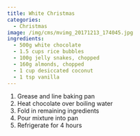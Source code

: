 ```yaml
---
title: White Christmas
categories:
  - Christmas
image: /img/cms/mvimg_20171213_174045.jpg
ingredients:
  - 500g white chocolate
  - 1.5 cups rice bubbles
  - 100g jelly snakes, chopped
  - 160g almonds, chopped
  - 1 cup desiccated coconut
  - 1 tsp vanilla
---
```

1. Grease and line baking pan
2. Heat chocolate over boiling water
3. Fold in remaining ingredients
4. Pour mixture into pan
5. Refrigerate for 4 hours